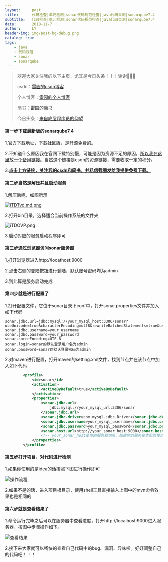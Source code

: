 ```yaml
---
layout:     post
title:      代码检查|单元检测|sonar代码规范检查|java代码自测|sonarqube7.4
subtitle:   代码检查|单元检测|sonar代码规范检查|java代码自测|sonarqube7.4
date:       2018-11-7
author:     LY
header-img: img/post-bg-debug.png
catalog: true
tags:
    - java
    - 代码规范
    - sonar
    - sonarqube
---
```


> 欢迎大家关注我的以下主页，尤其是今日头条！！！谢谢🙏🙏🙏
>
> csdn：[雷园的csdn博客](https://blog.csdn.net/leiyuan2580)
>
> 个人博客：[雷园的个人博客](https://imlcl.store)
>
> 简书：[雷园的简书](https://www.jianshu.com/u/016322e40e1f)
>
> 今日头条：[来自底层程序员的仰望](https://www.toutiao.com/c/user/6132192948/#mid=1616456407686158)



#### 第一步下载最新版的sonarqube7.4

1.[官方下载地址](https://www.sonarqube.org/downloads/)，下载社区版，是开源免费的。

2.不知道什么原因我在官网下载特别慢，可能是因为资源不足的原因。[所以我在这里放一个备用链接](https://download.csdn.net/download/leiyuan2580/10769708)。当然这个链接是csdn的资源链接，需要收取一定的积分。

3.**<u>点击上方链接，关注我的csdn和简书，并私信截图发给我提供免费下载。</u>**

#### 第二步当然是解压并且启动服务

1.解压后呢，如图所示

[![iTDTvd.md.png](https://s1.ax1x.com/2018/11/07/iTDTvd.md.png)](https://imgchr.com/i/iTDTvd)

2.打开bin目录，选择适合当前操作系统的文件夹

![iTDOVP.png](https://s1.ax1x.com/2018/11/07/iTDOVP.png)

3.启动对应的服务启动程序即可

#### 第三步通过浏览器访问sonar服务器

1.打开浏览器进入http://locathost:9000

2.点击右侧的登陆按钮进行登陆，默认账号密码均为admin

3.到此算是服务启动完成

#### 第四步就是进行配置了

1.打开配置文件，它位于sonar目录下conf中，打开sonar.properties文件并加入如下代码

```properties
sonar.jdbc.url=jdbc:mysql://your_mysql_host:3306/sonar?useUnicode=true&characterEncoding=utf8&rewriteBatchedStatements=true&useConfigs=maxPerformance
sonar.jdbc.username=your_username
sonar.jdbc.password=your_password
sonar.sorceEncoding=UTF-8
sonar.login=sonar的默认登录用户名为admin
sonar.password=sonar的默认登录密码为admin
```

2.对maven进行配置，打开maven的setting.xml文件，找到节点<profiles></profiles>并在该节点中加入如下代码

```xml
        <profile>
            <id>sonar</id>
            <activation>
                <activeByDefault>true</activeByDefault>
            </activation>
            <properties>
                <sonar.jdbc.url>
                    jdbc:mysql://your_mysql_url:3306/sonar
                </sonar.jdbc.url>
                <sonar.jdbc.driver>com.mysql.jdbc.Driver</sonar.jdbc.driver>
                <sonar.jdbc.username>your_mysql_username</sonar.jdbc.username>
                <sonar.jdbc.password>your_mysql_password</sonar.jdbc.password>
                <sonar.host.url>http://your_sonar_host:9000</sonar.host.url>
                <!-- your_sonar_host是你的服务器地址，如果你的服务在本机则使用localhost -->
            </properties>
        </profile>
```

#### 第五步打开项目，对代码进行检测

1.如果你使用的是idea的话按照下图进行操作即可

![操作流程](https://ws4.sinaimg.cn/large/006tNbRwly1fwzgg70zk3j31kw0zkwns.jpg)

2.如果不是的话，进入项目根目录，使用shell工具直接输入上图中的mvn命令效果也是相同的

#### 第六步就是查看结果了

1.命令运行完毕之后可以在服务器中查看进度，打开http://localhost:9000进入服务器，按图中步骤操作如下。

![查看结果](https://ws2.sinaimg.cn/large/006tNbRwly1fwzgossw28j31kw0zkal8.jpg)

2.接下来大家就可以畅快的查看自己代码中的bug、漏洞、异味啦。好好调整自己的代码吧！！！